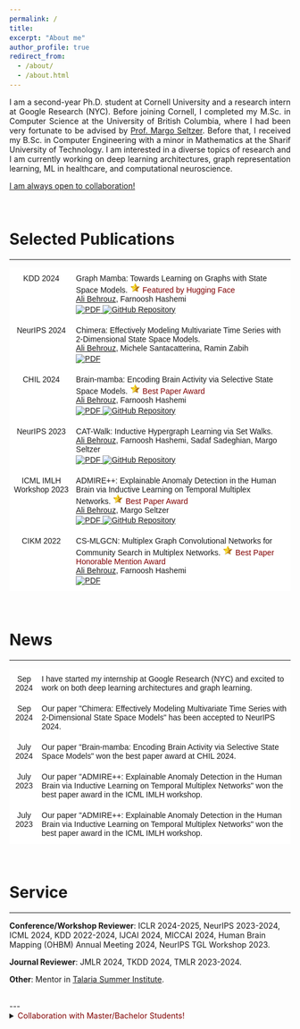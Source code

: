 ```yaml
---
permalink: /
title: 
excerpt: "About me"
author_profile: true
redirect_from: 
  - /about/
  - /about.html
---
```


<p align="justify">
I am a second-year Ph.D. student at Cornell University and a research intern at Google Research (NYC). Before joining Cornell, I completed my M.Sc. in Computer Science at the University of British Columbia, where I had been very fortunate to be advised by <a href="https://www.seltzer.com/margo/">Prof. Margo Seltzer</a>. Before that, I received my B.Sc. in Computer Engineering with a minor in Mathematics at the Sharif University of Technology. I am interested in a diverse topics of research and I am currently working on deep learning architectures, graph representation learning, ML in healthcare, and computational neuroscience. 
</p>
  
<u>I am always open to collaboration!</u>

<br>
  
  
# Selected Publications

---
<style type="text/css">
  .tg  {border-collapse:collapse;border-spacing:0;}
  .tg td{border-color:black;border-style:solid;border-width:1px;font-family:Arial, sans-serif;font-size:14px; overflow:hidden;padding:10px 5px;word-break:normal;}
  .tg th{border-color:black;border-style:solid;border-width:1px;font-family:Arial, sans-serif;font-size:14px; font-weight:normal;overflow:hidden;padding:10px 5px;word-break:normal;}
  .tg .tg-oe15{background-color:#ffffff;border-color:#ffffff;text-align:left;vertical-align:top}
  .tg .tg-wk8r{background-color:#ffffff;border-color:#ffffff;text-align:center;vertical-align:top}
</style>

<table class="tg">
  <thead>
    <tr>
      <th class="tg-wk8r">KDD 2024</th>
      <th class="tg-oe15">Graph Mamba: Towards Learning on Graphs with State Space Models. <img src="star.png" alt="PDF" style="width: auto; height: 18px;"/> <span style="color:#800000;">Featured by Hugging Face</span>  <br><u>Ali Behrouz</u>, Farnoosh Hashemi 
        <span style="display: block; margin-bottom: -13px;"></span> <br> 
        <a href="https://arxiv.org/pdf/2402.08678.pdf">
          <img src="https://img.shields.io/badge/PDF-80000f" alt="PDF" style="width: auto; height: 20px;"/>
        </a>
        <a href="https://github.com/GraphMamba/GMN">
          <img src="https://img.shields.io/badge/GitHub-004f80" alt="GitHub Repository" style="width: auto; height: 20px;"/>
        </a>
      </th>
    </tr>
  </thead>
  <tbody>
    <tr>
      <th class="tg-wk8r">NeurIPS 2024</th>
      <th class="tg-oe15">Chimera: Effectively Modeling Multivariate Time Series with 2-Dimensional State Space Models.  <br><u>Ali Behrouz</u>, Michele Santacatterina, Ramin Zabih
        <span style="display: block; margin-bottom: -13px;"></span> <br> 
        <a href="https://arxiv.org/pdf/2406.04320">
          <img src="https://img.shields.io/badge/PDF-80000f" alt="PDF" style="width: auto; height: 20px;"/>
        </a>
      </th>
    </tr>
    <tr>
      <th class="tg-wk8r">CHIL 2024</th>
      <th class="tg-oe15">Brain-mamba: Encoding Brain Activity via Selective State Space Models. <img src="star.png" alt="PDF" style="width: auto; height: 18px;"/>  <span style="color:#800000;">Best Paper Award</span> <br><u>Ali Behrouz</u>, Farnoosh Hashemi
        <span style="display: block; margin-bottom: -13px;"></span> <br> 
        <a href="https://proceedings.mlr.press/v248/behrouz24a.html">
          <img src="https://img.shields.io/badge/PDF-80000f" alt="PDF" style="width: auto; height: 20px;"/>
        </a>
        <a href="https://github.com/GraphMamba/BrainMamba">
          <img src="https://img.shields.io/badge/GitHub-004f80" alt="GitHub Repository" style="width: auto; height: 20px;"/>
        </a>
      </th>
    </tr>
    <tr>
      <th class="tg-wk8r">NeurIPS 2023</th>
      <th class="tg-oe15">CAT-Walk: Inductive Hypergraph Learning via Set Walks.  <br><u>Ali Behrouz</u>, Farnoosh Hashemi, Sadaf Sadeghian, Margo Seltzer 
        <span style="display: block; margin-bottom: -13px;"></span> <br> 
        <a href="https://arxiv.org/pdf/2306.11147.pdf">
          <img src="https://img.shields.io/badge/PDF-80000f" alt="PDF" style="width: auto; height: 20px;"/>
        </a>
        <a href="https://github.com/ubc-systopia/CATWalk">
          <img src="https://img.shields.io/badge/GitHub-004f80" alt="GitHub Repository" style="width: auto; height: 20px;"/>
        </a>
      </th>
    </tr>
    <tr>
      <td class="tg-wk8r">ICML IMLH Workshop 2023</td>
      <td class="tg-oe15">ADMIRE++: Explainable Anomaly Detection in the Human Brain via Inductive Learning on Temporal Multiplex Networks. <img src="star.png" alt="PDF" style="width: auto; height: 18px;"/> <span style="color:#800000;">Best Paper Award</span> <br><u>Ali Behrouz</u>, Margo Seltzer <span style="display: block; margin-bottom: -14px;"></span>
        <br> 
        <a href="https://openreview.net/pdf?id=t4H8acYudJ">
          <img src="https://img.shields.io/badge/PDF-80000f" alt="PDF" style="width: auto; height: 20px;"/>
        </a>
        <a href="https://github.com/ubc-systopia/ADMIRE">
          <img src="https://img.shields.io/badge/GitHub-004f80" alt="GitHub Repository" style="width: auto; height: 20px;"/>
        </a>
      </td>
    </tr>
    <tr>
      <td class="tg-wk8r">CIKM 2022</td>
      <td class="tg-oe15">CS-MLGCN: Multiplex Graph Convolutional Networks for Community Search in Multiplex Networks. <img src="star.png" alt="PDF" style="width: auto; height: 18px;"/> <span style="color:#800000;">Best Paper Honorable Mention Award</span> <br><u>Ali Behrouz</u>, Farnoosh Hashemi <span style="display: block; margin-bottom: -14px;"></span>
        <br> 
        <a href="https://arxiv.org/pdf/2210.08811.pdf">
          <img src="https://img.shields.io/badge/PDF-80000f" alt="PDF" style="width: auto; height: 20px;"/>
        </a>
      </td>
    </tr>
  </tbody>
</table>




<br>
  


# News
---

<table class="tg">
<thead>
  <tr>
    <th class="tg-wk8r">Sep 2024</th>
    <th class="tg-oe15">I have started my internship at Google Research (NYC) and excited to work on both deep learning architectures and graph learning.</th>
  </tr>
  <tr>
    <th class="tg-wk8r">Sep 2024</th>
    <th class="tg-oe15">Our paper "Chimera: Effectively Modeling Multivariate Time Series with 2-Dimensional State Space Models" has been accepted to NeurIPS 2024.</th>
  </tr>
  <tr>
    <th class="tg-wk8r">July 2024</th>
    <th class="tg-oe15"> Our paper "Brain-mamba: Encoding Brain Activity via Selective State Space Models" won the best paper award at CHIL 2024. </th>
  </tr>
  <tr>
    <th class="tg-wk8r">July 2023</th>
    <th class="tg-oe15">Our paper "ADMIRE++: Explainable Anomaly Detection in the Human Brain via Inductive Learning on Temporal Multiplex Networks" won the best paper award in the ICML IMLH workshop.</th>
  </tr>
  <tr>
    <th class="tg-wk8r">July 2023</th>
    <th class="tg-oe15">Our paper "ADMIRE++: Explainable Anomaly Detection in the Human Brain via Inductive Learning on Temporal Multiplex Networks" won the best paper award in the ICML IMLH workshop.</th>
  </tr>
</thead>
<tbody>
  <!-- Add all other rows here using <td> within <tbody> -->
</tbody>
</table>






  
<br>
  

# Service
---
**Conference/Workshop Reviewer**: ICLR 2024-2025, NeurIPS 2023-2024, ICML 2024, KDD 2022-2024, IJCAI 2024, MICCAI 2024, Human Brain Mapping (OHBM) Annual Meeting 2024, NeurIPS TGL Workshop 2023.
  
**Journal Reviewer**: JMLR 2024, TKDD 2024, TMLR 2023-2024.
  
**Other**: Mentor in <a href="https://talariasummerinstitute.org/about-talaria">Talaria Summer Institute</a>.


<br>
---
    
<details>
  <summary> <span style="color:#800000;">Collaboration with Master/Bachelor Students!</span> </summary>
  I would be happy to collaborate with Master/Bachelor students who would like to work on graph learning, ML in healthcare, and/or network science. I also have some projects in these areas that we can discuss.
</details>





